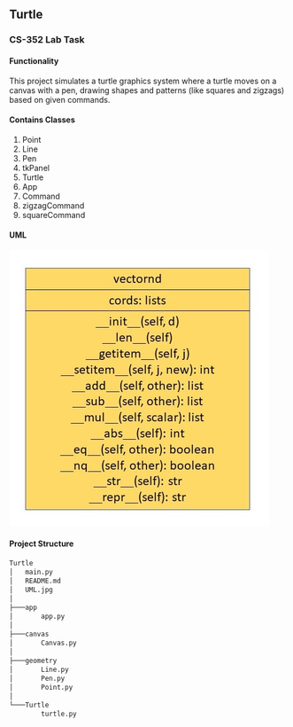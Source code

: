 ## Turtle
### CS-352 Lab Task

#### Functionality
This project simulates a turtle graphics system where a turtle moves on a canvas with a pen, drawing shapes and patterns (like squares and zigzags) based on given commands.

#### Contains Classes
1. Point  
2. Line  
3. Pen  
4. tkPanel
5. Turtle
6. App
7. Command
9. zigzagCommand
10. squareCommand

#### UML
![UML Diagram](UML.jpg)

#### Project Structure

```
Turtle
│   main.py
│   README.md
│   UML.jpg
│
├───app
│       app.py
│
├───canvas
│       Canvas.py
│
├───geometry
│       Line.py
│       Pen.py
│       Point.py
│
└───Turtle
        turtle.py
```
